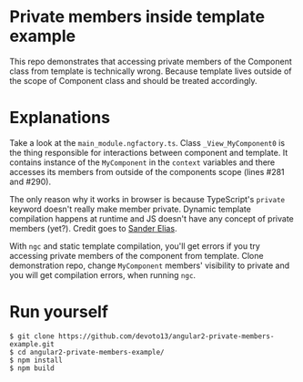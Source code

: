 # Private members inside template example

This repo demonstrates that accessing private members of the Component class from template is technically wrong. Because template lives outside of the scope of Component class and should be treated accordingly.

# Explanations

Take a look at the `main_module.ngfactory.ts`. Class `_View_MyComponent0` is the thing responsible for interactions between component and template. It contains instance of the `MyComponent` in the `context` variables and there accesses its members from outside of the components scope (lines #281 and #290). 

The only reason why it works in browser is because TypeScript's `private` keyword doesn't really make member private. Dynamic template compilation happens at runtime and JS doesn't have any concept of private members (yet?). Credit goes to [Sander Elias](https://groups.google.com/d/msg/angular/D_O_1fqA9WQ/pRNQARRiBgAJ). 

With `ngc` and static template compilation, you'll get errors if you try accessing private members of the component from template. Clone demonstration repo, change `MyComponent` members' visibility to private  and you will get compilation errors, when running `ngc`.

# Run yourself

	$ git clone https://github.com/devoto13/angular2-private-members-example.git
	$ cd angular2-private-members-example/
	$ npm install
	$ npm build
